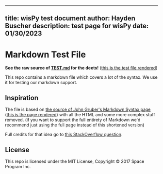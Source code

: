 ---
title: wisPy test document
author: Hayden Buscher
description: test page for wisPy
date: 01/30/2023
----

# Markdown Test File

**See the raw source of [TEST.md](https://raw.githubusercontent.com/mxstbr/markdown-test-file/master/TEST.md) for the deets!** ([this is the test file rendered](./TEST.md))

This repo contains a markdown file which covers a lot of the syntax. We use it for testing our markdown support.

## Inspiration

The file is based on [the source of John Gruber's Markdown Syntax page](https://daringfireball.net/projects/markdown/syntax.text) ([this is the page rendered](https://daringfireball.net/projects/markdown/syntax)) with all the HTML and some more complex stuff removed. (if you want to support the full entirety of Markdown we'd recommend just using the full page instead of this shortened version)

Full credits for that idea go to [this StackOverflow question](https://stackoverflow.com/questions/2238012/need-a-sufficiently-long-complex-markdown-document-for-performance-testing).

## License

This repo is licensed under the MIT License, Copyright © 2017 Space Program Inc.